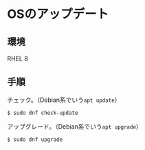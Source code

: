 # OSのアップデート

## 環境

RHEL 8

## 手順

チェック。（Debian系でいう`apt update`）

~~~shell
$ sudo dnf check-update
~~~

アップグレード。（Debian系でいう`apt upgrade`）

~~~shell
$ sudo dnf upgrade
~~~


